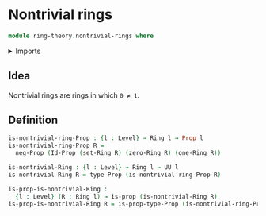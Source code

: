 # Nontrivial rings

```agda
module ring-theory.nontrivial-rings where
```

<details><summary>Imports</summary>
```agda
open import ring-theory.rings
open import foundation.identity-types
open import foundation.negation
open import foundation.propositions
open import foundation.sets
open import foundation.universe-levels
```
</details>

## Idea

Nontrivial rings are rings in which `0 ≠ 1`.

## Definition

```agda
is-nontrivial-ring-Prop : {l : Level} → Ring l → Prop l
is-nontrivial-ring-Prop R =
  neg-Prop (Id-Prop (set-Ring R) (zero-Ring R) (one-Ring R))

is-nontrivial-Ring : {l : Level} → Ring l → UU l
is-nontrivial-Ring R = type-Prop (is-nontrivial-ring-Prop R)

is-prop-is-nontrivial-Ring :
  {l : Level} (R : Ring l) → is-prop (is-nontrivial-Ring R)
is-prop-is-nontrivial-Ring R = is-prop-type-Prop (is-nontrivial-ring-Prop R)
```
